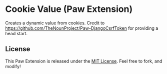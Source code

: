 # Cookie Value (Paw Extension)

Creates a dynamic value from cookies. Credit to https://github.com/TheNounProject/Paw-DjangoCsrfToken for providing a head start.

## License

This Paw Extension is released under the [MIT License](LICENSE). Feel free to fork, and modify!
